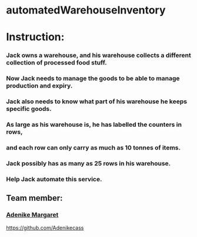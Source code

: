 # automatedWarehouseInventory

# Instruction:

### Jack owns a warehouse, and his warehouse collects a different collection of processed food stuff. 
### Now Jack needs to manage the goods to be able to manage production and expiry. 
### Jack also needs to know what part of his warehouse he keeps specific goods. 
### As large as his warehouse is, he has labelled the counters in rows, 
### and each row can only carry as much as 10 tonnes of items. 
### Jack possibly has as many as 25 rows in his warehouse. 
### Help Jack automate this service.

## Team member:
### <a href="https://github.com/Adenikecass">Adenike Margaret</a>
https://github.com/Adenikecass
